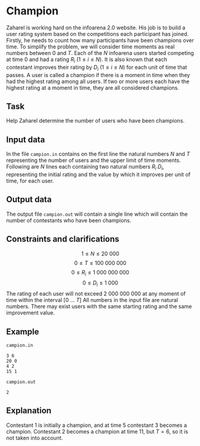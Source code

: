 # Champion

Zaharel is working hard on the infoarena 2.0 website. His job is to build a user rating system based on the competitions each participant has joined. Firstly, he needs to count how many participants have been champions over time. To simplify the problem, we will consider time moments as real numbers between $0$ and $T$. Each of the $N$ infoarena users started competing at time $0$ and had a rating $R_i$ $(1 \leq i \leq N)$. It is also known that each contestant improves their rating by $D_i$ $(1 \leq i \leq N)$ for each unit of time that passes. A user is called a champion if there is a moment in time when they had the highest rating among all users. If two or more users each have the highest rating at a moment in time, they are all considered champions.

##  Task

Help Zaharel determine the number of users who have been champions.

##  Input data

In the file `campion.in` contains on the first line the natural numbers $N$ and $T$ representing the number of users and the upper limit of time moments. Following are $N$ lines each containing two natural numbers $R_i$ $D_i$, representing the initial rating and the value by which it improves per unit of time, for each user.

##  Output data

The output file `campion.out` will contain a single line which will contain the number of contestants who have been champions.

##  Constraints and clarifications

$$1 \leq N \leq 20\ 000$$
$$0 \leq T \leq 100\ 000\ 000$$
$$0 \leq R_i \leq 1\ 000\ 000\ 000$$
$$0 \leq D_i \leq 1\ 000$$
The rating of each user will not exceed $2\ 000\ 000\ 000$ at any moment of time within the interval $[0\ \ldots\ T]$
All numbers in the input file are natural numbers.
There may exist users with the same starting rating and the same improvement value.

##  Example

`campion.in`
```
3 6 
20 0
4 2
15 1
```

`campion.out`
```
2
```

##  Explanation

Contestant $1$ is initially a champion, and at time $5$ contestant $3$ becomes a champion. Contestant $2$ becomes a champion at time $11$, but $T = 6$, so it is not taken into account.